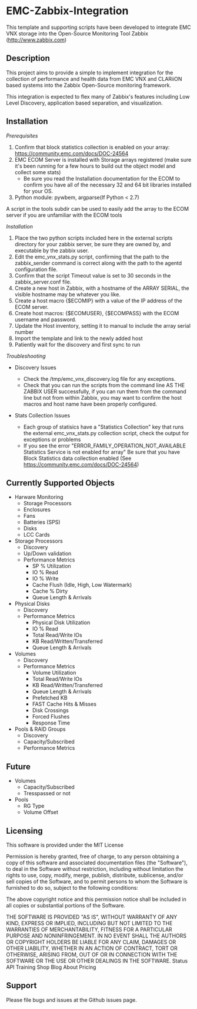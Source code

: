 EMC-Zabbix-Integration
=======================

This template and supporting scripts have been developed to integrate EMC VNX storage into the Open-Source Monitoring Tool Zabbix (http://www.zabbix.com)

## Description
This project aims to provide a simple to implement integration for the collection of performance and health data from EMC VNX and CLARiiON based systems into the Zabbix Open-Source monitoring framework. 

This integration is expected to flex many of Zabbix's features including Low Level Discovery, application based separation, and visualization.


## Installation

*Prerequisites*

1.  Confirm that block statistics collection is enabled on your array:  https://community.emc.com/docs/DOC-24564
1.  EMC ECOM Server is installed with Storage arrays registered (make sure it's been running for a few hours to build out the object model and collect some stats)
    * Be sure you read the Installation documentation for the ECOM to confirm you have all of the necessary 32 and 64 bit libraries installed for your OS.
2.  Python module: pywbem, argparse(If Python < 2.7)


A script in the tools subdir can be used to easily add the array to the ECOM server if you are unfamiliar with the ECOM tools

*Installation*

1.  Place the two python scripts included here in the external scripts directory for your zabbix server, be sure they are owned by, and executable by the zabbix user.
2.  Edit the emc_vnx_stats.py script, confirming that the path to the zabbix_sender command is correct along with the path to the agentd configuration file.
2.  Confirm that the script Timeout value is set to 30 seconds in the zabbix_server.conf file.
4.  Create a new host in Zabbix, with a hostname of the ARRAY SERIAL, the visible hostname may be whatever you like.
5.  Create a host macro {$ECOMIP} with a value of the IP address of the ECOM server.
6.  Create host macros: {$ECOMUSER}, {$ECOMPASS} with the ECOM username and password.
5.  Update the Host inventory, setting it to manual to include the array serial number
6.  Import the template and link to the newly added host
7.  Patiently wait for the discovery and first sync to run

*Troubleshooting*

* Discovery Issues
    *  Check the /tmp/emc_vnx_discovery.log file for any exceptions.
    *  Check that you can run the scripts from the command line AS THE ZABBIX USER successfully, if you can run them from the command line but not from within Zabbix, you may want to confirm the host macros and host name have been properly configured.

* Stats Collection Issues 
    *  Each group of statisics have a "Statistics Collection" key that runs the external emc_vnx_stats.py collection script, check the output for exceptions or problems
    *  If you see the error "ERROR_FAMILY_OPERATION_NOT_AVAILABLE Statistics Service is not enabled for array"  Be sure that you have Block Statistics data collection enabled (See https://community.emc.com/docs/DOC-24564)


## Currently Supported Objects
* Harware Monitoring
  * Storage Processors
  * Enclosures
  * Fans
  * Batteries (SPS)
  * Disks
  * LCC Cards
* Storage Processors
  * Discovery
  * Up/Down validation
  * Performance Metrics
    * SP % Utilization
    * IO % Read
    * IO % Write
    * Cache Flush (Idle, High, Low Watermark)
    * Cache % Dirty
    * Queue Length & Arrivals
* Physical Disks
  * Discovery
  * Performance Metrics
    * Physical Disk Utilization
    * IO % Read
    * Total Read/Write IOs
    * KB Read/Written/Transferred
    * Queue Length & Arrivals
* Volumes
  * Discovery
  * Performance Metrics
    * Volume Utilization
    * Total Read/Write IOs
    * KB Read/Written/Transferred
    * Queue Length & Arrivals
    * Prefetched KB
    * FAST Cache Hits & Misses
    * Disk Crossings
    * Forced Flushes
    * Response Time
* Pools & RAID Groups
  * Discovery
  * Capacity/Subscribed
  * Performance Metrics

## Future

* Volumes
  * Capacity/Subscribed
  * Tresspassed or not
* Pools
  * RG Type
  * Volume Offset

Licensing
---------
This software is provided under the MIT License

Permission is hereby granted, free of charge, to any person obtaining a copy of this software and associated documentation files (the "Software"), to deal in the Software without restriction, including without limitation the rights to use, copy, modify, merge, publish, distribute, sublicense, and/or sell copies of the Software, and to permit persons to whom the Software is furnished to do so, subject to the following conditions:

The above copyright notice and this permission notice shall be included in all copies or substantial portions of the Software.

THE SOFTWARE IS PROVIDED "AS IS", WITHOUT WARRANTY OF ANY KIND, EXPRESS OR IMPLIED, INCLUDING BUT NOT LIMITED TO THE WARRANTIES OF MERCHANTABILITY, FITNESS FOR A PARTICULAR PURPOSE AND NONINFRINGEMENT. IN NO EVENT SHALL THE AUTHORS OR COPYRIGHT HOLDERS BE LIABLE FOR ANY CLAIM, DAMAGES OR OTHER LIABILITY, WHETHER IN AN ACTION OF CONTRACT, TORT OR OTHERWISE, ARISING FROM, OUT OF OR IN CONNECTION WITH THE SOFTWARE OR THE USE OR OTHER DEALINGS IN THE SOFTWARE.
Status API Training Shop Blog About Pricing


Support
-------
Please file bugs and issues at the Github issues page.
